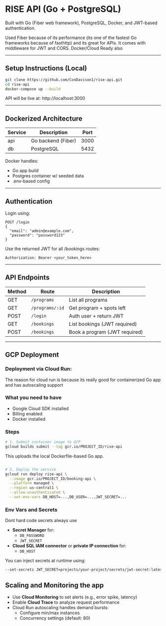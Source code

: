 #  RISE API (Go + PostgreSQL)

 Built with Go (Fiber web framework), PostgreSQL, Docker, and JWT-based authentication.

 Used Fiber because of its performance (its one of the fastest Go frameworks because of fasthttp) and its great for APIs. It comes with middleware for JWT and CORS. Docker/Cloud Ready also

---

## Setup Instructions (Local)

```bash
git clone https://github.com/ConDavison1/rise-api.git
cd rise-api
docker-compose up --build
```

API will be live at: http://localhost:3000

---

## Dockerized Architecture

| Service | Description        | Port  |
|---------|--------------------|-------|
| api   | Go backend (Fiber) | 3000  |
| db    | PostgreSQL         | 5432  |

Docker handles:
- Go app build
- Postgres container w/ seeded data
- .env-based config

---

## Authentication

Login using:

```
POST /login
{
  "email": "admin@example.com",
  "password": "password123"
}
```

Use the returned JWT for all /bookings routes:

```
Authorization: Bearer <your_token_here>
```

---

## API Endpoints

| Method | Route              | Description                      |
|--------|--------------------|----------------------------------|
| GET    | `/programs`        | List all programs                |
| GET    | `/programs/:id`    | Get program + spots left         |
| POST   | `/login`           | Auth user + return JWT           |
| GET    | `/bookings`        | List bookings (JWT required)     |
| POST   | `/bookings`        | Book a program (JWT required)    |

---



## GCP Deployment

### Deployment via Cloud Run:

The reason for cloud run is because its really good for containerized Go app and has autoscaling support

### What you need to have 

- Google Cloud SDK installed 
- Billing enabled 
- Docker installed

### Steps

```bash
# 1. Submit container image to GCP
gcloud builds submit --tag gcr.io/PROJECT_ID/rise-api
``` 
This uploads the local Dockerfile-based Go app.
```bash

# 2. Deploy the service
gcloud run deploy rise-api \
  --image gcr.io/PROJECT_ID/booking-api \
  --platform managed \
  --region us-central1 \
  --allow-unauthenticated \
  --set-env-vars DB_HOST=...,DB_USER=...,JWT_SECRET=...
```

### Env Vars and Secrets

Dont hard code secrets always use

- **Secret Manager** for:
  - `DB_PASSWORD`
  - `JWT_SECRET`
- **Cloud SQL IAM connector** or **private IP connection** for:
  - `DB_HOST`

You can inject secrets at runtime using:
```bash
--set-secrets JWT_SECRET=projects/your-project/secrets/jwt-secret:latest
```

## Scaling and Monitoring the app

- Use **Cloud Monitoring** to set alerts (e.g., error spike, latency)
- Enable **Cloud Trace** to analyze request performance
- Cloud Run autoscaling handles demand bursts:
  - Configure min/max instances
  - Concurrency settings (default: 80)
 

